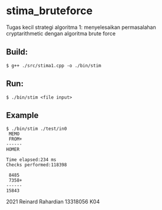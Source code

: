 # stima_bruteforce
Tugas kecil strategi algoritma 1: menyelesaikan permasalahan cryptarithmetic dengan algoritma brute force

## Build: 
```shell
$ g++ ./src/stima1.cpp -o ./bin/stim
```

## Run: 
```shell
$ ./bin/stim <file input>
```

## Example 
```shell
$ ./bin/stim ./test/in0
 MEMO
 FROM+
------
HOMER

Time elapsed:234 ms
Checks performed:118398

 8485
 7358+
------
15843

```

2021 Reinard Rahardian
13318056
K04